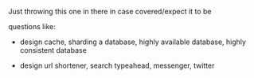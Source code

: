 Just throwing this one in there in case covered/expect it to be

questions like:

- design cache, sharding a database, highly available database, highly consistent database

- design url shortener, search typeahead, messenger, twitter
